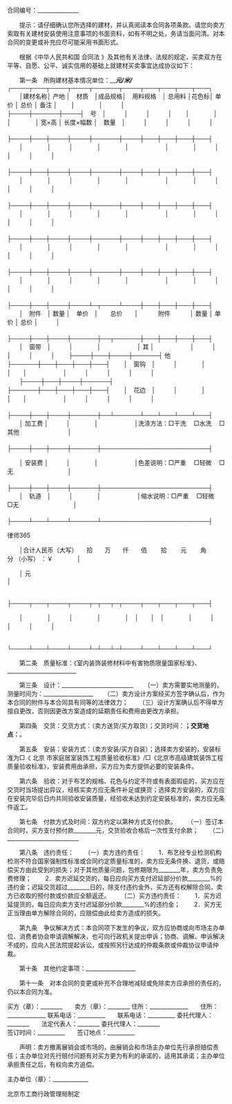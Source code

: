 
 


合同编号：_______________


　　提示：请仔细确认您所选择的建材，并认真阅读本合同各项条款。请您向卖方索取有关建材安装使用注意事项的书面资料，如有不明之处，务请当面问清。对本合同的变更或补充应尽可能采用书面形式。


　　根据《中华人民共和国
合同法
》及其他有关法律、法规的规定，买卖双方在平等、自愿、公平、诚实信用的基础上就建材买卖事宜达成协议如下：


　　第一条　所购建材基本情况单位：_____元/米/___
　　┌────┬───┬────┬────┬──────┬────┬───┬───┬───┬───┐
　　│建材名称│ 产地 │　材质　│成品规格│　用料规格　│ 总用料 │花色标│ 单价 │ 总价 │ 备注 │
　　│　　　　│　　　│　　　　├────┼──────┼────┤　号　│　　　│　　　│　　　│
　　│　　　　│　　　│　　　　│ 宽×高 │ 长度×幅数 │　数量　│　　　│　　　│　　　│　　　│
　　├────┼───┼────┼────┼──────┼────┼───┼───┼───┼───┤
　　│　　　　│　　　│　　　　│　　　　│　　　　　　│　　　　│　　　│　　　│　　　│　　　│
　　├────┼───┼────┼────┼──────┼────┼───┼───┼───┼───┤
　　│　　　　│　　　│　　　　│　　　　│　　　　　　│　　　　│　　　│　　　│　　　│　　　│
　　├────┼───┼────┼────┼──────┼────┼───┼───┼───┼───┤
　　│　　　　│　　　│　　　　│　　　　│　　　　　　│　　　　│　　　│　　　│　　　│　　　│
　　├────┼───┼────┼────┼──────┼────┼───┼───┼───┼───┤
　　│　　　　│　　　│　　　　│　　　　│　　　　　　│　　　　│　　　│　　　│　　　│　　　│
　　├────┼───┼────┼────┼──────┼────┼───┼───┼───┼───┤
　　│　　　　│　　　│　　　　│　　　　│　　　　　　│　　　　│　　　│　　　│　　　│　　　│
　　├────┼───┼────┼────┴─┬────┴────┼───┼───┼───┼───┤
　　│　附件　│ 数量 │　单价　│　　总价　　│　　　 附件　　　 │ 数量 │ 单价 │ 总价 │　　　│
　　├────┼───┼────┼──────┼──┬──────┼───┼───┼───┼───┤
　　│　窗带　│　　　│　　　　│　　　　　　│ 其 │　　　　　　│　　　│　　　│　　　│　　　│
　　├────┼───┼────┼──────┤ 他 ├──────┼───┼───┼───┼───┤
　　│　窗钩　│　　　│　　　　│　　　　　　│　　│　　　　　　│　　　│　　　│　　　│　　　│
　　├────┼───┼────┼──────┤　　├──────┼───┼───┼───┼───┤
　　│　花边　│　　　│　　　　│　　　　　　│　　│　　　　　　│　　　│　　　│　　　│　　　│
　　├────┼───┼────┼──────┼──┴──────┴───┴───┴───┴───┤
　　│ 加工费 │　　　│　　　　│　　　　　　│洗涤方法：□干洗　 □水洗　 □其他　　　　　　　　│
　　├────┼───┼────┼──────┼─────────────────────────┤ 



　　│ 安装费 │　　　│　　　　│　　　　　　│色差说明：□严重　 □轻微　 □无　　　　　　　　　│
　　├────┼───┼────┼──────┼─────────────────────────┤
　　│　轨道　│　　　│　　　　│　　　　　　│缩水说明：□严重　 □轻微　 □无　　　　　　　　　│
　　├────┴───┴────┴──────┴─────────────────────────┤




 
律师365






　　│合计人民币（大写）　　拾　　万　　仟　　佰　　 拾　　 元　　 角　　 分 （小写） ：￥　　　　│

　　│ 元　　　　　　　　　　　　　　　　　　　　　　　　　　　　　　　　　　　　　　　　　　　　 │

　　├────┬───┬────┬────┬─┬──┬─┬────┬───┬───┬───┬───┤

　　│　　　　│　　　│　　　　│　　　　│　│　　│　│　　　　│　　　│　　　│　　　│　　　│

　　└────┴───┴────┴────┴─┴──┴─┴────┴───┴───┴───┴───┘




　　第二条　质量标准：《室内装饰装修材料中有害物质限量国家标准》、_________________________


　　第三条　设计：__________________________
　　（一）卖方需要实地测量的，测量时间为：__________________
　　（二）卖方设计方案经买方签字确认后，作为本合同的附件与本合同具有同等的法律效力；
　　（三）设计方案确认后不得单方擅自更改，否则因更改方案造成的延期责任和费用由更改方承担。


　　第四条　交货：交货方式：（卖方送货/买方取货）；交货时间：________；交货地点：________。


　　第五条　安装：安装方式：（卖方安装/买方自装）；选择卖方安装的，安装标准为□《
北京
市家庭居室装饰工程质量验收标准》/□《北京市高级建筑装饰工程质量验收标准》，安装费用由承担，买方应为卖方提供必要的安装条件。


　　第六条　验收：对于布艺的规格、花色与约定不符或有表面瑕疵的，买方应在交货时当场提出异议，经核实卖方应无条件补足或换货；选择卖方安装的，双方应在安装完毕后日内共同验收安装质量，经验收未达到约定安装标准的，卖方应无条件返工。


　　第七条　付款方式及时间：双方约定以第种方式支付价款。
　　（一）签订本合同时，买方支付预付款________元，交货验收合格后一次性支付余款；
　　（二）__________________________


　　第八条　违约责任：
　　（一）卖方违约责任：
　　1．布艺经专业检测机构检测不符合国家强制性标准或合同约定质量标准的，卖方应无条件换、退货，或赔偿买方由此受到的损失；对于其他质量问题，包修期限为________年，卖方负责免费修理；
　　2．卖方迟延交货的，每日应向买方支付迟延部分价款________%的违约金；迟延交货超过________日的，除支付违约金外，买方还有权解除合同，卖方已收取的预付款或价款应全额返还。
　　（二）买方违约责任：
　　1．买方迟延提货的，每日应向卖方支付迟延部分价款________%的违约金；
　　2．买方无正当理由单方解除合同的，应赔偿由此给卖方造成的损失。


　　第九条　争议解决方式：本合同项下发生的争议，双方应协商或向市场主办单位、消费者协会申请调解解决，也可向行政机关提出申诉；协商、调解、申诉解决不成的，应向人民法院提起诉讼，或按照另行达成的仲裁条款或仲裁协议申请仲裁。


　　第十条　其他约定事项：__________________


　　第十一条　对本合同的变更或补充不合理地减轻或免除卖方应承担的责任的，仍以本合同为准。 


买方（章）：________　　卖方（章）：________
住所：______________　　住所：______________
联系电话：__________　　联系电话：__________
委托代理人：________　　法定代表人：________
委托代理人：________                        
签订时间：__________　　签订地点：__________


　　声明：卖方撤离展销会或市场的，由展销会和市场主办单位先行承担赔偿责任；主办单位对先行赔付问题有对买方更为有利的承诺的，适用其承诺；主办单位承担责任之后，有权向卖方追偿。



主办单位（章）：_____________


北京市工商行政管理局制定



 
 


 

 
 
 
 
 
  


  
 

  


  


  
 
 
 
 

